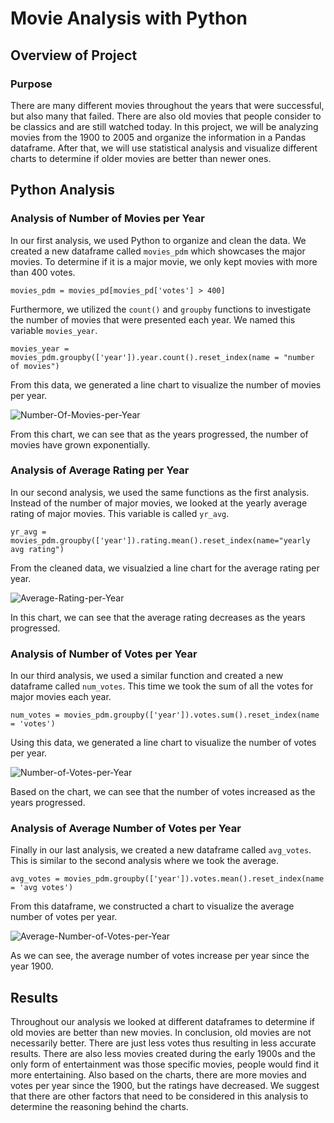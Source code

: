 # Movie Analysis with Python

## Overview of Project

### Purpose
There are many different movies throughout the years that were successful, but also many that failed. There are also old movies that people consider to be classics and are still watched today. In this project, we will be analyzing movies from the 1900 to 2005 and organize the information in a Pandas dataframe. After that, we will use statistical analysis and visualize different charts to determine if older movies are better than newer ones.

## Python Analysis

### Analysis of Number of Movies per Year
In our first analysis, we used Python to organize and clean the data. We created a new dataframe called `movies_pdm` which showcases the major movies. To determine if it is a major movie, we only kept movies with more than 400 votes. 
```
movies_pdm = movies_pd[movies_pd['votes'] > 400]
```
Furthermore, we utilized the `count()` and `groupby` functions to investigate the number of movies that were presented each year. We named this variable `movies_year`. 
```
movies_year = movies_pdm.groupby(['year']).year.count().reset_index(name = "number of movies")
```
From this data, we generated a line chart to visualize the number of movies per year. 

![Number-Of-Movies-per-Year](https://user-images.githubusercontent.com/29410712/179326829-53bc8a8b-d16d-4cbc-8386-b90b7a95ddde.png)

From this chart, we can see that as the years progressed, the number of movies have grown exponentially.

### Analysis of Average Rating per Year
In our second analysis, we used the same functions as the first analysis. Instead of the number of major movies, we looked at the yearly average rating of major movies. This variable is called `yr_avg`.
```
yr_avg = movies_pdm.groupby(['year']).rating.mean().reset_index(name="yearly avg rating")
```
From the cleaned data, we visualzied a line chart for the average rating per year.

![Average-Rating-per-Year](https://user-images.githubusercontent.com/29410712/179327016-600e06bc-7552-4aa1-9e38-091ac0930bf8.png)

In this chart, we can see that the average rating decreases as the years progressed.

### Analysis of Number of Votes per Year
In our third analysis, we used a similar function and created a new dataframe called `num_votes`. This time we took the sum of all the votes for major movies each year.

```
num_votes = movies_pdm.groupby(['year']).votes.sum().reset_index(name = 'votes')
```
Using this data, we generated a line chart to visualize the number of votes per year.

![Number-of-Votes-per-Year](https://user-images.githubusercontent.com/29410712/179327136-a79cd596-a90d-444d-a8f3-2fc5d70aeff2.png)

Based on the chart, we can see that the number of votes increased as the years progressed.

### Analysis of Average Number of Votes per Year
Finally in our last analysis, we created a new dataframe called `avg_votes`. This is similar to the second analysis where we took the average.

```
avg_votes = movies_pdm.groupby(['year']).votes.mean().reset_index(name = 'avg votes')
```
From this dataframe, we constructed a chart to visualize the average number of votes per year.

![Average-Number-of-Votes-per-Year](https://user-images.githubusercontent.com/29410712/179327355-f26c439a-9c98-4e33-868f-da0d2c89521e.png)

As we can see, the average number of votes increase per year since the year 1900.

## Results

Throughout our analysis we looked at different dataframes to determine if old movies are better than new movies. In conclusion, old movies are not necessarily better. There are just less votes thus resulting in less accurate results. There are also less movies created during the early 1900s and the only form of entertainment was those specific movies, people would find it more entertaining. Also based on the charts, there are more movies and votes per year since the 1900, but the ratings have decreased. We suggest that there are other factors that need to be considered in this analysis to determine the reasoning behind the charts.
